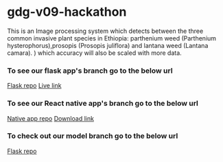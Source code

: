 # gdg-v09-hackathon
This is an Image processing system which detects between the three common invasive plant species in Ethiopia: parthenium weed (Parthenium hysterophorus),prosopis (Prosopis juliflora) and lantana weed (Lantana camara). ) which accuracy will also be scaled with more data.

<html>
  <body>
    <h3>To see our flask app's branch go to the below url </h3>
    <a href="https://github.com/Azariagmt/gdg-v09-hackathon/tree/flask">Flask repo</a>
    <a href="https://af251c8823fb.ngrok.io">Live link</a>
    <h3>To see our React native app's branch go to the below url </h3>
    <a href="https://github.com/Azariagmt/gdg-v09-hackathon/tree/react-native-app">Native app repo</a>
    <a href="https://exp-shell-app-assets.s3.us-west-1.amazonaws.com/android/%40jedisam/weed-ai-a3467740ffd14cdb9d0cd3344f62c849-signed.apk">Download link</a>
    <h3>To check out our model branch go to the below url </h3>
    <a href="https://github.com/Azariagmt/gdg-v09-hackathon/tree/model">Flask repo</a>  
  </body>
  </html>
